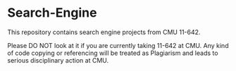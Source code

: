 # Search-Engine
This repository contains search engine projects from CMU 11-642.

Please DO NOT look at it if you are currently taking 11-642 at CMU. Any kind of code copying or referencing will be treated as Plagiarism and leads to serious disciplinary action at CMU.
